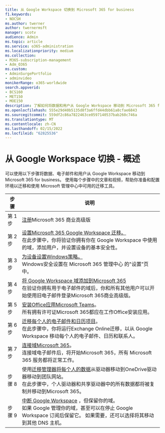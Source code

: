 ```yaml
---
title: 从 Google Workspace 切换到 Microsoft 365 for business
f1.keywords:
- NOCSH
ms.author: twerner
author: twernermsft
manager: scotv
audience: Admin
ms.topic: article
ms.service: o365-administration
ms.localizationpriority: medium
ms.collection:
- M365-subscription-management
- Adm_O365
ms.custom:
- AdminSurgePortfolio
- adminvideo
monikerRange: o365-worldwide
search.appverid:
- BCS160
- MET150
- MOE150
description: 了解如何将数据和用户从 Google Workspace 移动到 Microsoft 365 for business。
ms.openlocfilehash: 555e29d40b5135d8f3a6ffd44dbb61a8cfae6843
ms.sourcegitcommit: 559df2c86a7822463ce0597140537bab260c746a
ms.translationtype: MT
ms.contentlocale: zh-CN
ms.lasthandoff: 02/15/2022
ms.locfileid: "62825536"
---
```

# <a name="switch-from-google-workspace---overview"></a>从 Google Workspace 切换 - 概述

可以使用以下步骤将数据、电子邮件和用户从 Google Workspace 移动到 Microsoft 365 for business。 使用每个步骤中的文章和视频，帮助你准备和配置环境以迁移和使用 Microsoft 管理中心中可用的迁移工具。


| 步骤  |说明  |
|---------|---------|
|第 1 步 | [注册](../admin-overview/sign-up-for-office-365.md)Microsoft 365 商业高级版       |
|第 2 步 | [设置Microsoft 365 Google Workspace 迁移。](set-up-microsoft-365-forgoogle.md) </br> 在此步骤中，你将验证你拥有你在 Google Workspace 中使用的域，添加用户，并设置设备的基本安全性。 |
|第 3 步 | [为设备设置Windows策略。](../setup/secure-win-10-pcs.md)</br> Windows安全设置在 Microsoft 365 管理中心 的"设置"页中。 |
|第 4 步 | [将 Google Workspace 域添加到Microsoft 365](add-google-domain.md) </br> 在验证你拥有用于电子邮件的域后，你和所有其他用户可以开始使用旧电子邮件登录Microsoft 365商业高级版。 |
|第 5 步 | [安装Office应用Microsoft Teams](../setup/install-applications.md)。</br> 所有拥有许可证Microsoft 365都应在工作Office安装应用。|
|第 6 步 | [迁移每个人的电子邮件和日历项目](migrate-email.md)。</br> 在此步骤中，你将运行Exchange Online迁移，以从 Google Workspace 移动每个人的电子邮件、日历和联系人。  |
|第 7 步 | [连接域Microsoft 365](connect-domain-tom365.md)。 </br> 连接域电子邮件后，将开始Microsoft 365，所有 Microsoft 365 服务都将正常工作。|
|步骤 8|使用[迁移管理器将每个人的数据](migrate-files-migration-manager.md)从驱动器移动到OneDrive驱动器移动到团队网站。</br> 在此步骤中，个人驱动器和共享驱动器中的所有数据都将被复制并移动到Microsoft 365。|
|步骤 9| [中断 Google Workspace](cancel-google.md) ，但保留你的域。 </br> 如果 Google 管理你的域，甚至可以在停止 Google Workspace 订阅后保留它。 如果需要，还可以选择将其移动到其他 DNS 主机。|

